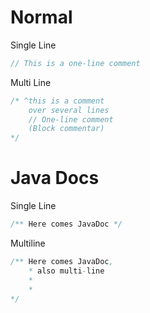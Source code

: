 
# Normal
Single Line
```java
// This is a one-line comment
```

Multi Line
```java
/* ^this is a comment
	over several lines
	// One-line comment
	(Block commentar) 
*/
```

# Java Docs
Single Line
```java
/** Here comes JavaDoc */
```

Multiline
```java
/** Here comes JavaDoc,
	* also multi-line
	* 
	* 
*/
```

